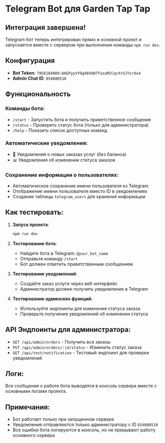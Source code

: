 # Telegram Bot для Garden Tap Tap

## Интеграция завершена!

Telegram бот теперь интегрирован прямо в основной проект и запускается вместе с сервером при выполнении команды `npm run dev`.

## Конфигурация

- **Bot Token**: `7956184080:AAGPyyVY9g98V6W7fazaM2CqcXrUJYsrdx4`
- **Admin Chat ID**: `854880510`

## Функциональность

### Команды бота:
- `/start` - Запустить бота и получить приветственное сообщение
- `/status` - Проверить статус бота (только для администратора)
- `/help` - Показать список доступных команд

### Автоматические уведомления:
- 🔔 Уведомления о новых заказах услуг (без баланса)
- 📊 Уведомления об изменении статуса заказов

### Сохранение информации о пользователях:
- Автоматическое сохранение имени пользователя из Telegram
- Отображение имени пользователя вместо ID в уведомлениях
- Создание таблицы `telegram_users` для хранения информации

## Как тестировать:

1. **Запуск проекта**:
   ```bash
   npm run dev
   ```
   
2. **Тестирование бота**:
   - Найдите бота в Telegram: `@your_bot_name`
   - Отправьте команду `/start`
   - Бот должен ответить приветственным сообщением
   
3. **Тестирование уведомлений**:
   - Создайте заказ услуги через веб-интерфейс
   - Администратор должен получить уведомление в Telegram
   
4. **Тестирование админских функций**:
   - Используйте эндпоинты для изменения статуса заказа
   - Проверьте получение уведомлений об изменении статуса

## API Эндпоинты для администратора:

- `GET /api/admin/orders` - Получить все заказы
- `PUT /api/admin/orders/:id/status` - Изменить статус заказа
- `GET /api/test/notification` - Тестовый эндпоинт для проверки уведомлений

## Логи:

Все сообщения о работе бота выводятся в консоль сервера вместе с основными логами проекта.

## Примечания:

- Бот работает только при запущенном сервере
- Уведомления отправляются только администратору с ID `854880510`
- Все ошибки бота логируются в консоль, но не прерывают работу основного сервера 